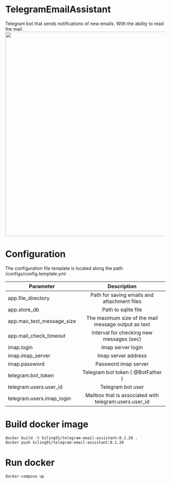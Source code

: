# TelegramEmailAssistant

Telegram bot that sends notifications of new emails. With the ability to read the mail
.
<img src="https://raw.githubusercontent.com/kiling91/telegram-email-assistant/main/preview.png" height="640" />

# Configuration

The configuration file template is located along the path /configs/config.template.yml

| Parameter                 |                      Description                       |
| ------------------------- | :----------------------------------------------------: |
| app.file_directory        |      Path for saving emails and attachment files       |
| app.store_db              |                  Path to sqlite file                   |
| app.max_text_message_size |  The maximum size of the mail message output as text   |
| app.mail_check_timeout    |        Interval for checking new messages (sec)        |
| imap.login                |                   Imap server login                    |
| imap.imap_server          |                  Imap server address                   |
| imap.password             |                  Password imap server                  |
| telegram.bot_token        |           Telegram bot token ( @BotFather )            |
| telegram.users.user_id    |                   Telegram bot user                    |
| telegram.users.imap_login | Mailbox that is associated with telegram.users.user_id |

# Build docker image

```
docker build -t kiling91/telegram-email-assistant:0.1.20 .
docker push kiling91/telegram-email-assistant:0.1.20
```

# Run docker

```
docker-compose up
```
